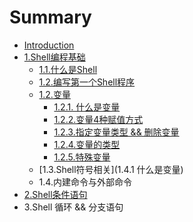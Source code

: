# Summary

* [Introduction](README.md)
* [1.Shell编程基础](a-a.md)
  * [1.1.什么是Shell](a-a/aa.md)
  * [1.2.编写第一个Shell程序](a-a/113bian-xie-di-yi-ge-shell-cheng-xu.md)
  * [1.2.变量](a-a/bian-liang.md)
    * [1.2.1. 什么是变量](a-a/shi-yao-shi-bian-liang.md)
    * [1.2.2.变量4种赋值方式](a-a/bian-liang-4-zhong-fu-zhi-fang-shi.md)
    * [1.2.3.指定变量类型 && 删除变量](a-a/zhi-ding-bian-liang-lei-xing-andand-shan-chu-bian-liang.md)
    * [1.2.4.变量的类型](a-a/bian-liang-de-lei-xing.md)
    * [1.2.5.特殊变量](a-a/te-shu-bian-liang.md)
  * [1.3.Shell符号相关](1.4.1 什么是变量)
  * 1.4.内建命令与外部命令
* [2.Shell条件语句](2shelltiao-jian-yu-ju.md)
* 3.Shell 循环 && 分支语句

